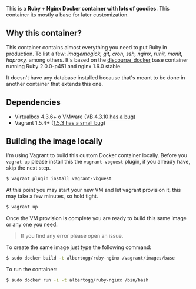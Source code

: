 This is a **Ruby + Nginx Docker container with lots of goodies**. This container its mostly a base for later customization.

## Why this container?

This container contains almost everything you need to put Ruby in production. To list a few: *imagemagick, git, cron, ssh, nginx, runit, monit, haproxy,* among others. It's based on the [discourse_docker](https://github.com/discourse/discourse_docker) base container running Ruby 2.0.0-p451 and nginx 1.6.0 stable.

It doesn't have any database installed because that's meant to be done in another container that extends this one.

## Dependencies

- Virtualbox 4.3.6+ o VMware ([VB 4.3.10 has a bug](https://github.com/mitchellh/vagrant/issues/3341#issuecomment-39015570))
- Vagrant 1.5.4+ ([1.5.3 has a small bug](https://github.com/mitchellh/vagrant/issues/3487))

## Building the image locally

I'm using Vagrant to build this custom Docker container locally. Before you `vagrat up` please install this the `vagrant-vbguest` plugin, if you already have, skip the next step.

```sh
$ vagrant plugin install vagrant-vbguest
```

At this point you may start your new VM and let vagrant provision it, this may take a few minutes, so hold tight.

```sh
$ vagrant up
```

Once the VM provision is complete you are ready to build this same image or any one you need.

> If you find any error please open an issue.

To create the same image just type the following command:

```sh
$ sudo docker build -t albertogg/ruby-nginx /vagrant/images/base
```

To run the container:

```sh
$ sudo docker run -i -t albertogg/ruby-nginx /bin/bash
```
